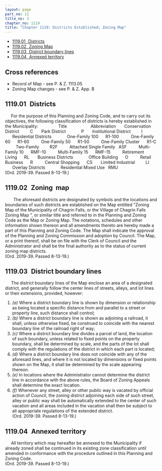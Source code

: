 ```yaml
---
layout: page
part_no: 11
title_no: 3
chapter_no: 1119
title: "Chapter 1119: Districts Established; Zoning Map"
---
```


* [1119.01   Districts](#111901-districts)
* [1119.02   Zoning Map](#111902-zoning-map)
* [1119.03   District boundary lines](#111903-district-boundary-lines)
* [1119.04   Annexed territory](#111904-annexed-territory)

## Cross references

* Record of Map - see P. & Z. 1113.05
* Zoning Map changes - see P. & Z. App. B

## 1119.01   Districts

     For the purpose of this Planning and Zoning Code, and to carry out its
objectives, the following classification of districts is hereby established in
the Municipality:
                Title                    Abbreviation
      Conservation District         C
      Park District             P
      Institutional District         I
      Residential Districts   
         One-Family 100      R1-100
         One-Family 60      R1-60
         One-Family 50      R1-50
         One-Family Cluster      R1-C
         Two-Family         R2F
         Attached Single Family   ASF
         Multi-Family 10      RMF-10
         Multi-Family 15      RMF-15
         Retirement Living      RL
      Business Districts   
         Office Building      O
         Retail Business      R
         Central Shopping      CS
      Limited Industrial         LI
      Overlay Districts   
         Residential Mixed Use   RMU  
(Ord. 2019-39. Passed 8-13-19.)

## 1119.02   Zoning  map

       The aforesaid districts are designated by symbols and the locations and
boundaries of such districts are established on the Map entitled "Zoning Map of
the Municipality of Chagrin Falls, or the Village of Chagrin Falls Zoning Map
", or similar title and referred to in the Planning and Zoning Code as the Map
or Zoning Map. The notations, schedules and other information shown thereon and
all amendments thereto are hereby made a part of this Planning and Zoning Code.
The Map shall indicate the approval of the Planning and Zoning Commission and
adoption by Council. The Map, or a print thereof, shall be on file with the
Clerk of Council and the Administrator and shall be the final authority as to
the status of current zoning map districts.  
(Ord. 2019-39. Passed 8-13-19.)

## 1119.03   District boundary lines

     The district boundary lines of the Map enclose an area of a designated
district, and generally follow the center lines of streets, alleys, and lot
lines or their extensions, provided, however:

1. _(a)_ Where a district boundary line is shown by dimension or relationship
as being located a specific distance from and parallel to a street or property
line, such distance shall control;
2. _(b)_ Where a district boundary line is shown as adjoining a railroad, it
shall, unless otherwise fixed, be construed to coincide with the nearest
boundary line of the railroad right of way;
3. _(c)_ Where a district boundary line divides a parcel of land, the location
of such boundary, unless related to fixed points on the property boundary,
shall be determined by scale, and the parts of the lot shall comply with the
regulations of the district in which each part is located;
4. _(d)_ Where a district boundary line does not coincide with any of the
aforesaid lines, and where it is not located by dimensions or fixed points
shown on the Map, it shall be determined by the scale appearing thereon.
5. _(e)_ In locations where the Administrator cannot determine the district
line in accordance with the above rules, the Board of Zoning Appeals shall
determine the exact location.
6. _(f)_ Whenever any street, alley or other public way is vacated by official
action of Council, the zoning district adjoining each side of such street,
alley or public way shall be automatically extended to the center of such
vacation and all areas included in the vacation shall then be subject to all
appropriate regulations of the extended district.  
(Ord. 2019-39. Passed 8-13-19.)

## 1119.04   Annexed territory

     All territory which may hereafter be annexed to the Municipality if
already zoned shall be continued in its existing zone classification until
amended in conformance with the procedure outlined in this Planning and Zoning
Code.  
(Ord. 2019-39. Passed 8-13-19.)
